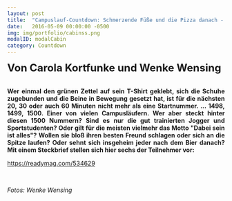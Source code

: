 ```yaml
---
layout: post
title:  "Campuslauf-Countdown: Schmerzende Füße und die Pizza danach - Läufer im Porträt"
date:   2016-05-09 00:00:00 -0500
img: img/portfolio/cabinss.png
modalID: modalCabin
category: Countdown
---
```

<strong  style = "font-size: 18pt;">Von Carola Kortfunke und Wenke Wensing</strong>
<br><br>
<p style="text-align: justify;"><strong>Wer einmal den grünen Zettel auf sein T-Shirt geklebt, sich die Schuhe zugebunden und die Beine in Bewegung gesetzt hat, ist für die nächsten 20, 30 oder auch 60 Minuten nicht mehr als eine Startnummer. ... 1498, 1499, 1500. Einer von vielen Campusläufern. Wer aber steckt hinter diesen 1500 Nummern? Sind es nur die gut trainierten Jogger und Sportstudenten? Oder gilt für die meisten vielmehr das Motto "Dabei sein ist alles"? Wollen sie bloß ihren besten Freund schlagen oder sich an die Spitze laufen? Oder sehnt sich insgeheim jeder nach dem Bier danach? Mit einem Steckbrief stellen sich hier sechs der Teilnehmer vor:</strong></p>
<p><a class="rm-mag-embed" href="https://readymag.com/534629" target="_blank" data-uri="534629" data-width="responsive">https://readymag.com/534629</a></p>
<br>
<p><em>Fotos: Wenke Wensing</em></p>
<script id="readymag-embed-init" src="https://readymag.com/specials/assets/embed_init.js" async=""></script>

